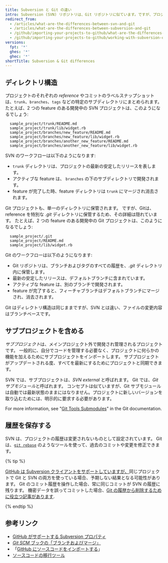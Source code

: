 ```yaml
---
title: Subversion と Git の違い
intro: Subversion (SVN) リポジトリは、Git リポジトリに似ています。ですが、プロジェクトのアーキテクチャの点からいくつかの違いがあります。
redirect_from:
  - /articles/what-are-the-differences-between-svn-and-git
  - /articles/what-are-the-differences-between-subversion-and-git
  - /github/importing-your-projects-to-github/what-are-the-differences-between-subversion-and-git
  - /github/importing-your-projects-to-github/working-with-subversion-on-github/what-are-the-differences-between-subversion-and-git
versions:
  fpt: '*'
  ghes: '*'
  ghec: '*'
shortTitle: Subversion & Git differences
---
```


## ディレクトリ構造

プロジェクトのそれぞれの *reference* やコミットのラベルスナップショットは、`trunk`、`branches`、`tags` などの特定のサブディレクトリにまとめられます。 たとえば、2 つの feature のある開発中の SVN プロジェクトは、このようになるでしょう:

      sample_project/trunk/README.md
      sample_project/trunk/lib/widget.rb
      sample_project/branches/new_feature/README.md
      sample_project/branches/new_feature/lib/widget.rb
      sample_project/branches/another_new_feature/README.md
      sample_project/branches/another_new_feature/lib/widget.rb

SVN のワークフローは以下のようになります:

* `trunk` ディレクトリは、プロジェクトの最新の安定したリリースを表します。
* アクティブな feature は、 `branches` の下のサブディレクトリで開発されます。
* feature が完了した時、feature ディレクトリは `trunk` にマージされ消去されます。

Git プロジェクトも、単一のディレクトリに保管されます。 ですが、Gitは、reference を特別な *.git* ディレクトリに保管するため、その詳細は隠れています。 たとえば、2 つの feature のある開発中の Git プロジェクトは、このようになるでしょう:

      sample_project/.git
      sample_project/README.md
      sample_project/lib/widget.rb

Git のワークフローは以下のようになります:

* Git リポジトリは、ブランチおよびタグのすべての履歴を、*.git* ディレクトリ内に保管します。
* 最新の安定したリリースは、デフォルトブランチに含まれています。
* アクティブな feature は、別のブランチで開発されます。
* feature が完了すると、フィーチャブランチはデフォルトブランチにマージされ、消去されます。

Git はディレクトリ構造は同じままですが、SVN とは違い、ファイルの変更内容はブランチベースです。

## サブプロジェクトを含める

*サブプロジェクト*は、メインプロジェクト外で開発され管理されるプロジェクトです。 一般的に、自分でコードを管理する必要なく、プロジェクトに何らかの機能を加えるためにサブプロジェクトをインポートします。 サブプロジェクトがアップデートされる度、すべてを最新にするためにプロジェクトと同期できます。

SVN では、サブプロジェクトは、*SVN external* と呼ばれます。 Git では、*Git サブモジュール*と呼ばれます。 コンセプトは似ていますが、Git サブモジュールは自動では最新状態のままにはなりません。プロジェクトに新しいバージョンを取り込むためには、明示的に要求する必要があります。

For more information, see "[Git Tools Submodules](https://git-scm.com/book/en/Git-Tools-Submodules)" in the Git documentation.

## 履歴を保存する

SVN は、プロジェクトの履歴は変更されないものとして設定されています。 Git は、[`git rebase`](/github/getting-started-with-github/about-git-rebase) のようなツールを使って、過去のコミットや変更を修正できます。

{% tip %}

[GitHub は Subversion クライアントをサポートしていますが、](/articles/support-for-subversion-clients)同じプロジェクトで Git と SVN の両方を使っている場合、予期しない結果となる可能性があります。 Git のコミット履歴を操作した場合、常に同じコミットが SVN の履歴に残ります。 機密データを誤ってコミットした場合、[Git の履歴から削除するために役立つ記事があります](/articles/removing-sensitive-data-from-a-repository).

{% endtip %}

## 参考リンク

- [GitHub がサポートする Subversion プロパティ](/articles/subversion-properties-supported-by-github)
- [_Git SCM_ ブックの「ブランチおよびマージ」](https://git-scm.com/book/en/Git-Branching-Basic-Branching-and-Merging)
- 「[GitHub にソースコードをインポートする](/articles/importing-source-code-to-github)」
- [ソースコードの移行ツール](/articles/source-code-migration-tools)
